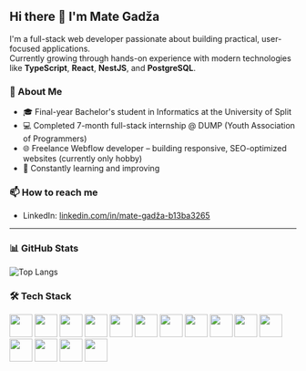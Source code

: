 ## Hi there 👋 I'm Mate Gadža

I'm a full-stack web developer passionate about building practical, user-focused applications.  
Currently growing through hands-on experience with modern technologies like **TypeScript**, **React**, **NestJS**, and **PostgreSQL**.

### 🚀 About Me
- 🎓 Final-year Bachelor's student in Informatics at the University of Split
- 💻 Completed 7-month full-stack internship @ DUMP (Youth Association of Programmers)
- 🌐 Freelance Webflow developer – building responsive, SEO-optimized websites (currently only hobby)
- 🧠 Constantly learning and improving 


### 📫 How to reach me
- LinkedIn: [linkedin.com/in/mate-gadža-b13ba3265](https://linkedin.com/in/mate-gadža-b13ba3265)

---

### 📊 GitHub Stats

![Top Langs](https://github-readme-stats.vercel.app/api/top-langs/?username=Gadza03&layout=compact&theme=radical)


### 🛠️ Tech Stack

<div align="left">    
    <img src="https://cdn.jsdelivr.net/gh/devicons/devicon@latest/icons/typescript/typescript-original.svg" height="40px" />          
    <img src="https://cdn.jsdelivr.net/gh/devicons/devicon@latest/icons/react/react-original-wordmark.svg" height="40px" />  
    <img src="https://cdn.jsdelivr.net/gh/devicons/devicon@latest/icons/nestjs/nestjs-original-wordmark.svg" height="40px" />
    <img src="https://cdn.jsdelivr.net/gh/devicons/devicon@latest/icons/postgresql/postgresql-original.svg" height="40px" />    
    <img src="https://cdn.jsdelivr.net/gh/devicons/devicon@latest/icons/docker/docker-plain-wordmark.svg" height="40px" />                     
    <img src="https://cdn.jsdelivr.net/gh/devicons/devicon@latest/icons/dotnetcore/dotnetcore-original.svg" height="40px" />
    <img src="https://cdn.jsdelivr.net/gh/devicons/devicon@latest/icons/csharp/csharp-original.svg" height="40px" />            
    <img src="https://cdn.jsdelivr.net/gh/devicons/devicon@latest/icons/html5/html5-plain-wordmark.svg" height="40px" />           
    <img src="https://cdn.jsdelivr.net/gh/devicons/devicon@latest/icons/css3/css3-plain-wordmark.svg" height="40px" />            
    <img src="https://cdn.jsdelivr.net/gh/devicons/devicon@latest/icons/figma/figma-original.svg" height="40px" />            
    <img src="https://cdn.jsdelivr.net/gh/devicons/devicon@latest/icons/webflow/webflow-original.svg" height="40px" />            
    <img src="https://cdn.jsdelivr.net/gh/devicons/devicon@latest/icons/mysql/mysql-original-wordmark.svg" height="40px" />  
    <img src="https://cdn.jsdelivr.net/gh/devicons/devicon@latest/icons/python/python-original-wordmark.svg" height="40px" />  
    <img src="https://cdn.jsdelivr.net/gh/devicons/devicon@latest/icons/bash/bash-original.svg" height="40px" />          
    <img src="https://cdn.jsdelivr.net/gh/devicons/devicon@latest/icons/amazonwebservices/amazonwebservices-original-wordmark.svg" height="40px" />
</div>
